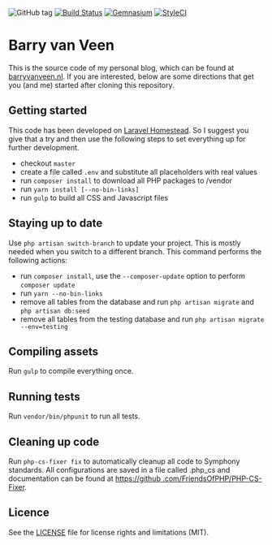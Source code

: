 ![GitHub tag](https://img.shields.io/github/tag/barryvanveen/barryvanveen.svg?style=flat-square)
[![Build Status](https://img.shields.io/travis/barryvanveen/barryvanveen/master.svg?style=flat-square)](https://travis-ci.org/barryvanveen/barryvanveen)
[![Gemnasium](https://img.shields.io/gemnasium/mathiasbynens/he.svg?style=flat-square)](https://gemnasium.com/github.com/barryvanveen/barryvanveen)
[![StyleCI](https://styleci.io/repos/52092980/shield?branch=master)](https://styleci.io/repos/52092980)
 
# Barry van Veen
This is the source code of my personal blog, which can be found at [barryvanveen.nl](http://barryvanveen.nl). If you 
are interested, below are some directions that get you (and me) started after cloning this repository.

## Getting started
This code has been developed on [Laravel Homestead](http://laravel.com/docs/5.1/homestead). So I suggest you give that 
a try and then use the following steps to set everything up for further development.

* checkout `master`
* create a file called `.env` and substitute all placeholders with real values 
* run `composer install` to download all PHP packages to /vendor
* run `yarn install [--no-bin-links]`
* run `gulp` to build all CSS and Javascript files

## Staying up to date
Use `php artisan switch-branch` to update your project. This is mostly needed when you switch to a different branch. 
This command performs the following actions:

* run `composer install`, use the `--composer-update` option to perform `composer update`
* run `yarn --no-bin-links`
* remove all tables from the database and run `php artisan migrate` and `php artisan db:seed`
* remove all tables from the testing database and run `php artisan migrate --env=testing`

## Compiling assets
Run `gulp` to compile everything once.

## Running tests
Run `vendor/bin/phpunit` to run all tests.

## Cleaning up code
Run `php-cs-fixer fix` to automatically cleanup all code to Symphony standards. All configurations are saved in a file 
called .php_cs and documentation can be found at [https://github
.com/FriendsOfPHP/PHP-CS-Fixer](https://github.com/FriendsOfPHP/PHP-CS-Fixer).
 
## Licence
See the [LICENSE](LICENSE.txt) file for license rights and limitations (MIT).